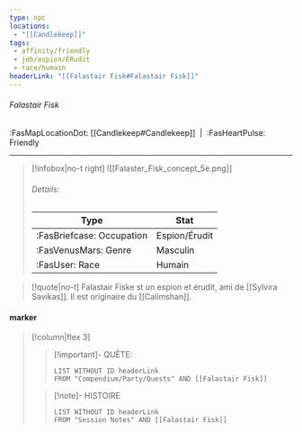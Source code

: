 ```yaml
---
type: npc
locations:
 - "[[Candlekeep]]"
tags:
 - affinity/friendly
 - job/espion/ÉRudit
 - race/humain
headerLink: "[[Falastair Fisk#Falastair Fisk]]"
---
```

###### Falastair Fisk
<span class="sub2">:FasMapLocationDot: [[Candlekeep#Candlekeep]]&nbsp;&nbsp;|&nbsp;&nbsp;:FasHeartPulse: Friendly </span>
___

> [!infobox|no-t right]
> ![[Falaster_Fisk_concept_5e.png]]
> ###### Details:
> | Type | Stat |
> | ---- | ---- |
> | :FasBriefcase: Occupation |  Espion/Érudit |
> | :FasVenusMars: Genre | Masculin |
> | :FasUser: Race | Humain |
<span class="clearfix"></span>

> [!quote|no-t]
>Falastair Fiske st un espion et érudit, ami de [[Sylvira Savikas]]. Il est originaire du [[Calimshan]].
#### marker
> [!column|flex 3]
>> [!important]- QUÊTE:
>>```dataview
>>LIST WITHOUT ID headerLink
>>FROM "Compendium/Party/Quests" AND [[Falastair Fisk]]
>
>>[!note]- HISTOIRE
>>```dataview
>>LIST WITHOUT ID headerLink
>>FROM "Session Notes" AND [[Falastair Fisk]]
